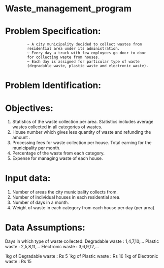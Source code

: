 # Waste_management_program

# Problem Specification:
              ~ A city municipality decided to collect wastes from
              residential area under its administration.
              ~ Every day a truck with few employees go door to door
              for collecting waste from houses. 
              ~ Each day is assigned for particular type of waste 
              (degradable waste, plastic waste and electronic waste). 


# Problem Identification:

# Objectives:
1. Statistics of the waste collection per area. Statistics includes average wastes collected in all categories of wastes.
2. House number which gives less quantity of waste and refunding the amount .
3. Processing fees for waste collection per house. Total earning for the municipality per month.
4. Percentage of the waste from each category. 
5. Expense for managing waste of each house.

# Input data:
1.	Number of areas the city municipality collects from.
2.	Number of individual houses in each residential area.
3.	Number of days in a month.
4.	Weight of waste in each category from each house per day (per area).


# Data Assumptions:
Days in which type of waste collected:
Degradable waste  : 1,4,7,10,...
Plastic waste      : 2,5,8,11,...
Electronic waste   : 3,6,9,12,...

1kg of Degradable waste  : Rs 5
1kg of Plastic waste      : Rs 10
1kg of Electronic waste   : Rs 15

